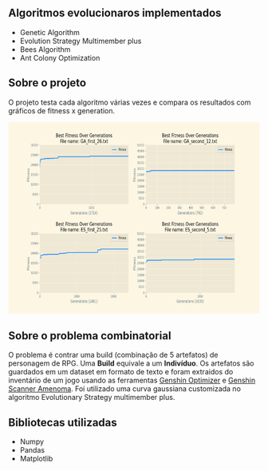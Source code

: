 ## Algoritmos evolucionaros implementados

- Genetic Algorithm
- Evolution Strategy Multimember plus
- Bees Algorithm
- Ant Colony Optimization
<!-- - Greedy -->

## Sobre o projeto

<!-- O projeto testa cada algoritmo (exceto o greedy) várias vezes e compara os resultados com gráficos de fitness x generation. -->
O projeto testa cada algoritmo várias vezes e compara os resultados com gráficos de fitness x generation.

<img src="https://github.com/VictorG-028/Comp-Evolutiva-1VA/blob/d26cab570c78b914ea6db0b1da74c4ca59442712/plot_imgs/best_sample_fitness_over_generations.png" alt="comparison chart" width="640" height="384">

## Sobre o problema combinatorial

O problema é contrar uma build (combinação de 5 artefatos) de personagem de RPG.
Uma **Build** equivale a um **Indivíduo**.
Os artefatos são guardados em um dataset em formato de texto e foram extraidos do inventário de um jogo usando as ferramentas [Genshin Optimizer](https://frzyc.github.io/genshin-optimizer/) e [Genshin Scanner Amenoma](https://github.com/daydreaming666/Amenoma/tree/main).
Foi utilizado uma curva gaussiana customizada no algoritmo Evolutionary Strategy multimember plus.


## Bibliotecas utilizadas

- Numpy
- Pandas
- Matplotlib

<!-- Lembrar caso precise rodar esse projeto:

crair arquivo main ou run_algorithm.py) que chama funções definidas nos algoritmos
exportar funções nos arquivos dos algoritmos para serem chamadas no main
colocar opção de rodar como experimento/sample/trial ou como opção definitiva
colocar as calsses base dentro de src
colocar/virificar output de imagens para pasta plot_imgs fora de src
 -->